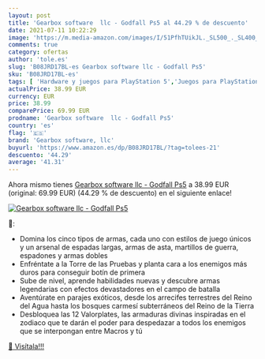 ```yaml
---
layout: post
title: 'Gearbox software  llc - Godfall Ps5 al 44.29 % de descuento'
date: 2021-07-11 10:22:29
image: 'https://m.media-amazon.com/images/I/51PfhTUikJL._SL500_._SL400_.jpg'
comments: true
category: ofertas
author: 'tole.es'
slug: 'B08JRD17BL-es Gearbox software llc - Godfall Ps5'
sku: 'B08JRD17BL-es'
tags: [ 'Hardware y juegos para PlayStation 5','Juegos para PlayStation 5','Videojuegos','gearbox software, llc','ps5', ]
actualPrice: 38.99 EUR
currency: EUR
price: 38.99
comparePrice: 69.99 EUR
prodname: 'Gearbox software  llc - Godfall Ps5'
country: 'es'
flag: '🇪🇸'
brand: 'Gearbox software, llc'
buyurl: 'https://www.amazon.es/dp/B08JRD17BL/?tag=tolees-21'
descuento: '44.29'
average: '41.31'
---
```


Ahora mismo tienes [Gearbox software  llc - Godfall Ps5](https://www.amazon.es/dp/B08JRD17BL/?tag=tolees-21) a 38.99 EUR (original: 69.99 EUR) (44.29 %  de descuento) en el siguiente enlace!

[![Gearbox software  llc - Godfall Ps5](https://m.media-amazon.com/images/I/51PfhTUikJL._SL500_._SL400_.jpg)](https://www.amazon.es/dp/B08JRD17BL/?tag=tolees-21)

🔎:

- Domina los cinco tipos de armas, cada uno con estilos de juego únicos y un arsenal de espadas largas, armas de asta, martillos de guerra, espadones y armas dobles
- Enfréntate a la Torre de las Pruebas y planta cara a los enemigos más duros para conseguir botín de primera
- Sube de nivel, aprende habilidades nuevas y descubre armas legendarias con efectos devastadores en el campo de batalla
- Aventúrate en parajes exóticos, desde los arrecifes terrestres del Reino del Agua hasta los bosques carmesí subterráneos del Reino de la Tierra
- Desbloquea las 12 Valorplates, las armaduras divinas inspiradas en el zodiaco que te darán el poder para despedazar a todos los enemigos que se interpongan entre Macros y tú

[🛒 Visítala!!!](https://www.amazon.es/dp/B08JRD17BL/?tag=tolees-21)
